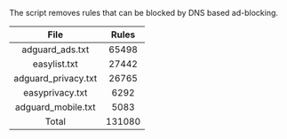 The script removes rules that can be blocked by DNS based ad-blocking.


| File | Rules |
|:----:|:-----:|
| adguard_ads.txt | 65498 |
| easylist.txt | 27442 |
| adguard_privacy.txt | 26765 |
| easyprivacy.txt | 6292 |
| adguard_mobile.txt | 5083 |
| Total | 131080 |